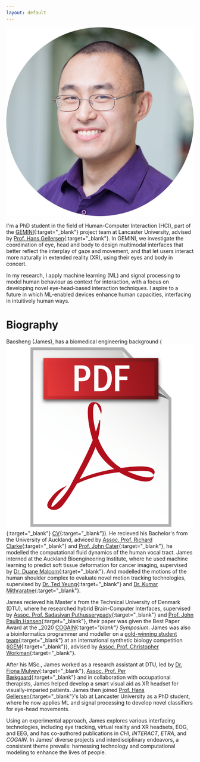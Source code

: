 ```yaml
---
layout: default
---
```


![James](images/HOU_circle.jpg)

I'm a PhD student in the field of Human-Computer Interaction (HCI), part of the [GEMINI](https://gemini-erc.eu/){:target="_blank"} project team at Lancaster University, advised by [Prof. Hans Gellersen](https://www.lancaster.ac.uk/scc/about-us/people/hans-gellersen){:target="_blank"}. In GEMINI, we investigate the coordination of eye, head and body to design multimodal interfaces that better reflect the interplay of gaze and movement, and that let users interact more naturally in extended reality (XR), using their eyes and body in concert.

In my research, I apply machine learning (ML) and signal processing to model human behaviour as context for interaction, with a focus on developing novel eye-head-based interaction techniques. I aspire to a future in which ML-enabled devices enhance human capacities, interfacing in intuitively human ways.



<!-- > [<u>CV</u>](docs/resume.pdf){:target="_blank"}<br>
> [<u>Google Scholar</u>](https://scholar.google.com/citations?user=hwPzzQcAAAAJ&hl=en){:target="_blank"}<br>
> [<u>LinkedIn</u>](https://uk.linkedin.com/in/baosheng-james-hou-420931217){:target="_blank"}<br>
> [<u>Twitter</u>](https://twitter.com/JamesBHou){:target="_blank"}<br>
> [<u>Email</u>](mailto:b.hou2@lancaster.ac.uk){:target="_blank"}<br> -->

# Biography
Baosheng (James), has a biomedical engineering background (
[<img src="images/pdfLogo.png" alt="pdf logo" class="responsive-image">](docs/resume.pdf){:target="_blank"} [CV](docs/resume.pdf){:target="_blank"}). He recieved his Bachelor's from the University of Auckland, adviced by [Assoc. Prof. Richard Clarke](https://profiles.auckland.ac.nz/rj-clarke){:target="_blank"} and [Prof. John Cater](https://www.canterbury.ac.nz/engineering/contact-us/people/john-cater.html){:target="_blank"}, he modelled the computational fluid dynamics of the human vocal tract. James interned at the Auckland Bioengineering Institute, where he used machine learning to predict soft tissue deformation for cancer imaging, supervised by [Dr. Duane Malcom](https://www.flowx.io/about/){:target="_blank"}.  And modelled the motions of the human shoulder complex to evaluate novel motion tracking technologies, supervised by [Dr. Ted Yeung](https://profiles.auckland.ac.nz/ted-yeung){:target="_blank"} and [Dr. Kumar Mithraratne](https://profiles.auckland.ac.nz/p-mithraratne/about){:target="_blank"}.

James recieved his Master's from the Technical University of Denmark (DTU), where he researched hybrid Brain-Computer Interfaces, supervised by [Assoc. Prof. Sadasivan Puthusserypady](https://orbit.dtu.dk/en/persons/sadasivan-puthusserypady){:target="_blank"} and [Prof. John Paulin Hansen](https://orbit.dtu.dk/en/persons/john-paulin-hansen){:target="_blank"}, their paper was given the Best Paper Award at the _2020 [COGAIN](http://cogain.org/){:target="_blank"} Symposium_. James was also a bioinformatics programmer and modeller on a [gold-winning student team](https://2016.igem.org/Team:DTU-Denmark){:target="_blank"} at an international synthetic biology competition ([iGEM](https://igem.org/){:target="_blank"}), advised by [Assoc. Prof. Christopher Workman](https://orbit.dtu.dk/en/persons/christopher-workman){:target="_blank"}. 

After his MSc., James worked as a research assistant at DTU, led by [Dr. Fiona Mulvey](https://orbit.dtu.dk/en/persons/fiona-b-mulvey){:target="_blank"}, [Assoc. Prof. Per Bækgaard](https://orbit.dtu.dk/en/persons/per-b%C3%A6kgaard){:target="_blank"} and in collaboration with occupational therapists, James helped develop a smart visual aid as XR headset for visually-imparied patients. James then joined [Prof. Hans Gellersen](https://www.lancaster.ac.uk/scc/about-us/people/hans-gellersen){:target="_blank"}'s lab at Lancaster University as a PhD student, where he now applies ML and signal processing to develop novel classifiers for eye-head movements. 

Using an experimental approach, James explores various interfacing technologies, including eye tracking, virtual reality and XR headsets, EOG, and EEG, and has co-authored publications in _CHI_, _INTERACT_, _ETRA_, and _COGAIN_. In James' diverse projects and interdisciplinary endeavors, a consistent theme prevails: harnessing technology and computational modeling to enhance the lives of people.

